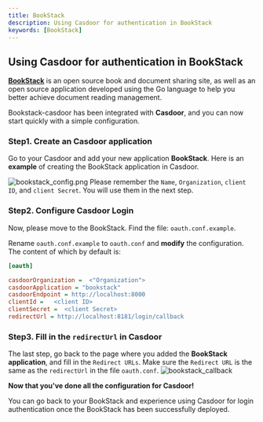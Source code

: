 ```yaml
---
title: BookStack
description: Using Casdoor for authentication in BookStack
keywords: [BookStack]
---
```


## Using Casdoor for authentication in BookStack
**[BookStack](https://www.bookstack.cn)**  is an open source book and document sharing site,
as well as an open source application developed using the Go language to help you better achieve document reading management.

Bookstack-casdoor has been integrated with **Casdoor**, and you can now start quickly with a simple configuration.

### Step1. Create an Casdoor application
Go to your Casdoor and add your new application **BookStack**. Here is an **example** of creating the BookStack application in Casdoor.

![bookstack_config.png](/img/integration/bookstack_config.png)
Please remember the `Name`, `Organization`, `client ID`, and `client Secret`. You will use them in the next step.

### Step2. Configure Casdoor Login 
Now, please move to the BookStack.  Find the file: `oauth.conf.example`.

Rename `oauth.conf.example` to `oauth.conf` and **modify** the configuration. The content of which by default is:
```ini
[oauth]

casdoorOrganization =  <"Organization">
casdoorApplication = "bookstack"              
casdoorEndpoint = http://localhost:8000 
clientId =   <client ID>
clientSecret =  <client Secret>
redirectUrl = http://localhost:8181/login/callback 

```

### Step3. Fill in the `redirectUrl` in Casdoor
The last step, go back to the page where you added the **BookStack application**, and fill in the `Redirect URLs`.
Make sure the `Redirect URL` is the same as the `redirectUrl` in the file `oauth.conf`.
![bookstack_callback](/img/integration/bookstack_callback.png)

**Now that you've done all the configuration for Casdoor!**

You can go back to your BookStack and experience using Casdoor for login authentication once the BookStack has been successfully deployed.

